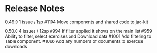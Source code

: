 # Release Notes #

0.49.0
1 issue / 1sp
 #1104 Move components and shared code to jac-kit

0.50.0
4 issues / 12sp
 #994 If filter applied it shows on the main list
 #959 Ability to filter, select exercises and Download data
 #1001 Add filtering to Table component.
 #1066 Add any numbers of documents to exercise downloads
